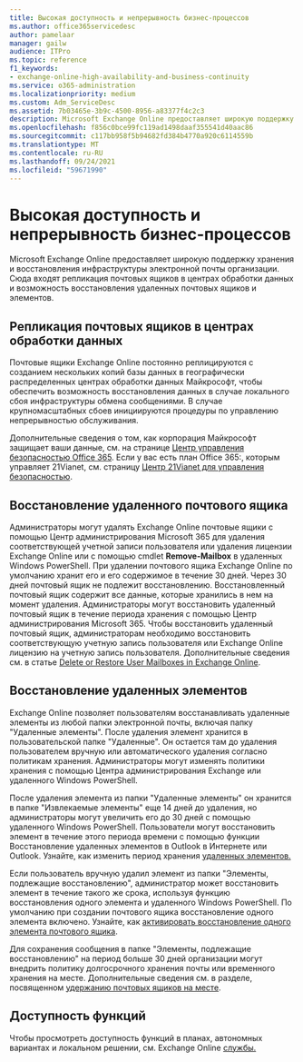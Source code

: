 ```yaml
---
title: Высокая доступность и непрерывность бизнес-процессов
ms.author: office365servicedesc
author: pamelaar
manager: gailw
audience: ITPro
ms.topic: reference
f1_keywords:
- exchange-online-high-availability-and-business-continuity
ms.service: o365-administration
ms.localizationpriority: medium
ms.custom: Adm_ServiceDesc
ms.assetid: 7b03465e-3b9c-4500-8956-a83377f4c2c3
description: Microsoft Exchange Online предоставляет широкую поддержку хранения и восстановления инфраструктуры электронной почты организации. Сюда входят репликация почтовых ящиков в центрах обработки данных и возможность восстановления удаленных почтовых ящиков и элементов.
ms.openlocfilehash: f856c0bce99fc119ad1498daaf355541d40aac86
ms.sourcegitcommit: c117bb958f5b94682fd384b4770a920c6114559b
ms.translationtype: MT
ms.contentlocale: ru-RU
ms.lasthandoff: 09/24/2021
ms.locfileid: "59671990"
---
```

# <a name="high-availability-and-business-continuity"></a>Высокая доступность и непрерывность бизнес-процессов

Microsoft Exchange Online предоставляет широкую поддержку хранения и восстановления инфраструктуры электронной почты организации. Сюда входят репликация почтовых ящиков в центрах обработки данных и возможность восстановления удаленных почтовых ящиков и элементов.
  
## <a name="mailbox-replication-at-data-centers"></a>Репликация почтовых ящиков в центрах обработки данных

Почтовые ящики Exchange Online постоянно реплицируются с созданием нескольких копий базы данных в географически распределенных центрах обработки данных Майкрософт, чтобы обеспечить возможность восстановления данных в случае локального сбоя инфраструктуры обмена сообщениями. В случае крупномасштабных сбоев инициируются процедуры по управлению непрерывностью обслуживания.
  
Дополнительные сведения о том, как корпорация Майкрософт защищает ваши данные, см. на странице [Центр управления безопасностью Office 365](https://go.microsoft.com/fwlink/p/?LinkId=299135). Если у вас есть план Office 365:, которым управляет 21Vianet, см. страницу [Центр 21Vianet для управления безопасностью](https://www.21vbluecloud.com/office365/trustcenter/onlineservices.mdl).
  
## <a name="deleted-mailbox-recovery"></a>Восстановление удаленного почтового ящика

Администраторы могут удалять Exchange Online почтовые ящики с помощью Центр администрирования Microsoft 365 для удаления соответствующей учетной записи пользователя или удаления лицензии Exchange Online или с помощью cmdlet **Remove-Mailbox** в удаленных Windows PowerShell. При удалении почтового ящика Exchange Online по умолчанию хранит его и его содержимое в течение 30 дней. Через 30 дней почтовый ящик не подлежит восстановлению. Восстановленный почтовый ящик содержит все данные, которые хранились в нем на момент удаления. Администраторы могут восстановить удаленный почтовый ящик в течение периода хранения с помощью Центр администрирования Microsoft 365. Чтобы восстановить удаленный почтовый ящик, администраторам необходимо восстановить соответствующую учетную запись пользователя или Exchange Online лицензию на учетную запись пользователя. Дополнительные сведения см. в статье [Delete or Restore User Mailboxes in Exchange Online](/exchange/recipients-in-exchange-online/delete-or-restore-mailboxes).
  
## <a name="deleted-item-recovery"></a>Восстановление удаленных элементов

Exchange Online позволяет пользователям восстанавливать удаленные элементы из любой папки электронной почты, включая папку "Удаленные элементы". После удаления элемент хранится в пользовательской папке "Удаленные". Он остается там до удаления пользователем вручную или автоматического удаления согласно политикам хранения. Администраторы могут изменять политики хранения с помощью Центра администрирования Exchange или удаленного Windows PowerShell.
  
После удаления элемента из папки "Удаленные элементы" он хранится в папке "Извлекаемые элементы" еще 14 дней до удаления, но администраторы могут увеличить его до 30 дней с помощью удаленного Windows PowerShell. Пользователи могут восстановить элемент в течение этого периода времени с помощью функции Восстановление удаленных элементов в Outlook в Интернете или Outlook. Узнайте, как изменить период хранения [удаленных элементов.](/exchange/recipients-in-exchange-online/manage-user-mailboxes/change-deleted-item-retention)
  
Если пользователь вручную удалил элемент из папки "Элементы, подлежащие восстановлению", администратор может восстановить элемент в течение такого же срока, используя функцию восстановления одного элемента и удаленного Windows PowerShell. По умолчанию при создании почтового ящика восстановление одного элемента включено. Узнайте, как [активировать восстановление одного элемента почтового ящика](/exchange/recipients-in-exchange-online/manage-user-mailboxes/enable-or-disable-single-item-recovery).
  
Для сохранения сообщения в папке "Элементы, подлежащие восстановлению" на период больше 30 дней организации могут внедрить политику долгосрочного хранения почты или временного хранения на месте. Дополнительные сведения см. в разделе, посвященном [удержанию почтовых ящиков на месте](/exchange/security-and-compliance/in-place-and-litigation-holds).
  
## <a name="feature-availability"></a>Доступность функций

Чтобы просмотреть доступность функций в планах, автономных вариантах и локальном решении, см. Exchange Online [службы.](exchange-online-service-description.md)

